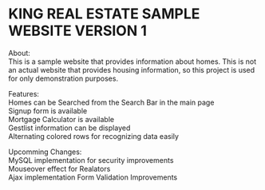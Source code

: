 # KING REAL ESTATE SAMPLE WEBSITE VERSION 1

About:	
This is a sample website that provides information about homes. This is not an actual website that provides housing information, so this project is used for only demonstration purposes.	

Features:	
Homes can be Searched from the Search Bar in the main page	
Signup form is available	
Mortgage Calculator is available	
Gestlist information can be displayed	
Alternating colored rows for recognizing data easily	

Upcomming Changes:	
MySQL implementation for security improvements	
Mouseover effect for Realators	
Ajax implementation	
Form Validation Improvements
